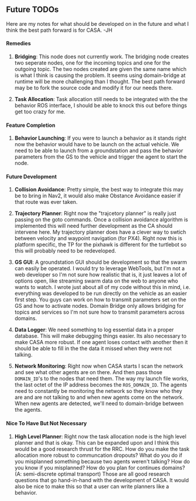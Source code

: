 ## Future TODOs ###
Here are my notes for what should be developed on in the future and what I think the best path forward is for CASA. -JH

#### Remedies ####
1. **Bridging**: This node does not currently work. The bridging node creates two seperate nodes, one for the incoming topics and one for the outgoing topic. The two nodes created are given the same name which is what I think is causing the problem. It seems using domain-bridge at runtime will be more challenging than I thought. The best path forward may be to fork the source code and modify it for our needs there.

2. **Task Allocation**: Task allocation still needs to be integrated with the the behavior ROS interface, I should be able to knock this out before things get too crazy for me.


#### Feature Completion ####
1. **Behavior Launching**: If you were to launch a behavior as it stands right now the behavior would have to be launch on the actual vehicle. We need to be able to launch from a groundstation and pass the behavior parameters from the GS to the vehicle and trigger the agent to start the node.

#### Future Development ####
1. **Collision Avoidance**: Pretty simple, the best way to integrate this may be to bring in Nav2, it would also make Obstance Avoidance easier if that route was ever taken.

2. **Trajectory Planner**: Right now the "trajcetory planner" is really just passing on the goto commands. Once a collision avoidance algorithm is implemented this will need further development as the CA should intervene here. My trajectory planner does have a clever way to swtich between velocity and waypoint navigation (for PX4). Right now this is platform specific, the TP for the pixhawk is different for the turtlebot so this will probably need to be redeveloped. 

3. **GS GUI**: A groundstation GUI should be development so that the swarm can easily be operated. I would try to leverage WebTools, but I'm not a web developer so I'm not sure how realistic that is, it just leaves a lot of options open, like streaming swarm data on the web to anyone who wants to watch. I wrote just about all of my code without this in mind, i.e. everything was developed to be run directly on the vehicle as an easier first step. You guys can work on how to transmit parameters set on the GS and how to activate nodes. Domain Bridge only allows bridging for topics and services so I'm not sure how to transmit parameters across domains.

4. **Data Logger**: We need something to log essential data in a proper database. This will make debugging things easier. Its also necessary to make CASA more robust. If one agent loses contact with another then it should be able to fill in the the data it missed when they were not talking. 

5. **Network Monitoring**: Right now when CASA starts I scan the network and see what other agents are on there. And then pass those `DOMAIN_ID`'s to the nodes that need them. The way my launch file works, the last octet of the IP address becomes the `ROS_DOMAIN_ID`. The agents need to constantly be monitoring the network so they know who they are and are not talking to and when new agents come on the network. When new agents are detected, we'll need to domain-bridge between the agents. 

#### Nice To Have But Not Necessary ####
1. **High Level Planner**: Right now the task allocation node is the high level planner and that is okay. This can be expanded upon and I think this would be a good research thrust for the RRC. How do you make the task allocation more robust to communcation dropouts? What do you do if you misplanned something because two agents weren't talking? How do you know if you misplanned? How do you plan for continues domains? (A: semi-discrete optimal transport) Those are all good research questions that go hand-in-hand with the development of CASA. It would also be nice to make this so that a user can write planners like a behavior.
